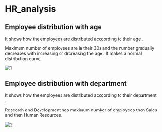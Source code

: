 # HR_analysis
## Employee distribution with age

It shows how the employees are distributed acccording to their age .



Maximum number of employees are in their 30s and the number gradually decreases with increasing or drcreasing the age . It makes a normal distribution curve.

![1](https://user-images.githubusercontent.com/72175654/210151277-5c0b75f8-c73a-4f52-af89-d879db9314aa.png)


## Employee distribution with department

It shows how the employees are distributed acccording to their department .




Research and Development has maximum number of employees then Sales and then Human Resources.




![2](https://user-images.githubusercontent.com/72175654/210151276-fcb9bfca-85a6-43fc-b006-8c33baed16d2.png)

